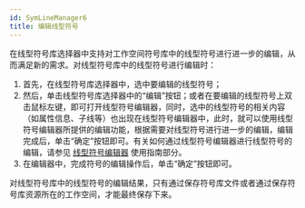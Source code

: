 ```yaml
---
id: SymLineManager6
title: 编辑线型符号
---
```

在线型符号库选择器中支持对工作空间符号库中的线型符号进行进一步的编辑，从而满足新的需求。对线型符号库中的线型符号进行编辑时：

1. 首先，在线型符号库选择器中，选中要编辑的线型符号；
2. 然后，单击线型符号库选择器中的“编辑”按钮；或者在要编辑的线型符号上双击鼠标左键，即可打开线型符号编辑器，同时，选中的线型符号的相关内容（如属性信息、子线等）也出现在线型符号编辑器中，此时，就可以使用线型符号编辑器所提供的编辑功能，根据需要对线型符号进行进一步的编辑，编辑完成后，单击“确定”按钮即可。有关如何通过线型符号编辑器进行线型符号的编辑，请参见 [线型符号编辑器](SymLineEditor.htm) 使用指南部分。
3. 在编辑器中，完成符号的编辑操作后，单击“确定”按钮即可。

对线型符号库中的线型符号的编辑结果，只有通过保存符号库文件或者通过保存符号库资源所在的工作空间，才能最终保存下来。

